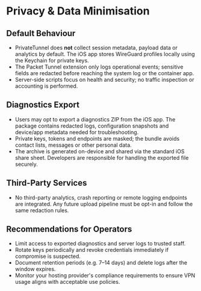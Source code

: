 # Privacy & Data Minimisation

## Default Behaviour

- PrivateTunnel does **not** collect session metadata, payload data or analytics
  by default. The iOS app stores WireGuard profiles locally using the Keychain
  for private keys.
- The Packet Tunnel extension only logs operational events; sensitive fields are
  redacted before reaching the system log or the container app.
- Server-side scripts focus on health and security; no traffic inspection or
  accounting is performed.

## Diagnostics Export

- Users may opt to export a diagnostics ZIP from the iOS app. The package
  contains redacted logs, configuration snapshots and device/app metadata needed
  for troubleshooting.
- Private keys, tokens and endpoints are masked; the bundle avoids contact
  lists, messages or other personal data.
- The archive is generated on-device and shared via the standard iOS share
  sheet. Developers are responsible for handling the exported file securely.

## Third-Party Services

- No third-party analytics, crash reporting or remote logging endpoints are
  integrated. Any future upload pipeline must be opt-in and follow the same
  redaction rules.

## Recommendations for Operators

- Limit access to exported diagnostics and server logs to trusted staff.
- Rotate keys periodically and revoke credentials immediately if compromise is
  suspected.
- Document retention periods (e.g. 7–14 days) and delete logs after the window
  expires.
- Monitor your hosting provider's compliance requirements to ensure VPN usage
  aligns with acceptable use policies.
